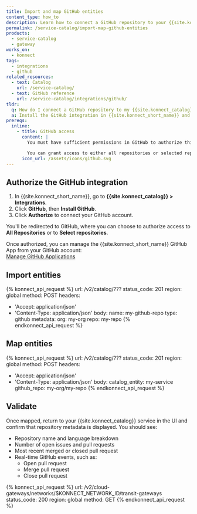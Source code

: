 ```yaml
---
title: Import and map GitHub entities
content_type: how_to
description: Learn how to connect a GitHub repository to your {{site.konnect_catalog}} service in {{site.konnect_short_name}}.
permalink: /service-catalog/import-map-github-entities
products:
  - service-catalog
  - gateway
works_on:
  - konnect
tags:
  - integrations
  - github
related_resources:
  - text: Catalog
    url: /service-catalog/
  - text: GitHub reference
    url: /service-catalog/integrations/github/
tldr:
  q: How do I connect a GitHub repository to my {{site.konnect_catalog}} service?
  a: Install the GitHub integration in {{site.konnect_short_name}} and authorize access to one or more repositories, then link a repository to your {{site.konnect_catalog}} service to display metadata and enable event tracking.
prereqs:
  inline:
    - title: GitHub access
      content: |
        You must have sufficient permissions in GitHub to authorize third-party applications and install the {{site.konnect_short_name}} GitHub App.

        You can grant access to either all repositories or selected repositories during the authorization process. The {{site.konnect_short_name}} app can be managed in your GitHub account under **Applications > GitHub Apps**.
      icon_url: /assets/icons/github.svg
---
```


## Authorize the GitHub integration

1. In {{site.konnect_short_name}}, go to **{{site.konnect_catalog}} > Integrations**.
2. Click **GitHub**, then **Install GitHub**.
3. Click **Authorize** to connect your GitHub account.

You'll be redirected to GitHub, where you can choose to authorize access to **All Repositories** or to **Select repositories**.

Once authorized, you can manage the {{site.konnect_short_name}} GitHub App from your GitHub account:  
[Manage GitHub Applications](https://docs.github.com/en/apps/using-github-apps/authorizing-github-apps)

## Import entities

<!--vale off-->
{% konnect_api_request %}
url: /v2/catalog/???
status_code: 201
region: global
method: POST
headers:
  - 'Accept: application/json'
  - 'Content-Type: application/json'
body:
  name: my-github-repo
  type: github
  metadata:
    org: my-org
    repo: my-repo
{% endkonnect_api_request %}
<!--vale on-->

## Map entities

<!--vale off-->
{% konnect_api_request %}
url: /v2/catalog/???
status_code: 201
region: global
method: POST
headers:
  - 'Accept: application/json'
  - 'Content-Type: application/json'
body:
  catalog_entity: my-service
  github_repo: my-org/my-repo
{% endkonnect_api_request %}
<!--vale on-->

## Validate

Once mapped, return to your {{site.konnect_catalog}} service in the UI and confirm that repository metadata is displayed. You should see:

- Repository name and language breakdown
- Number of open issues and pull requests
- Most recent merged or closed pull request
- Real-time GitHub events, such as:
  - Open pull request
  - Merge pull request
  - Close pull request


<!--vale off-->
{% konnect_api_request %}
url: /v2/cloud-gateways/networks/$KONNECT_NETWORK_ID/transit-gateways
status_code: 200
region: global
method: GET
{% endkonnect_api_request %}
<!--vale on-->